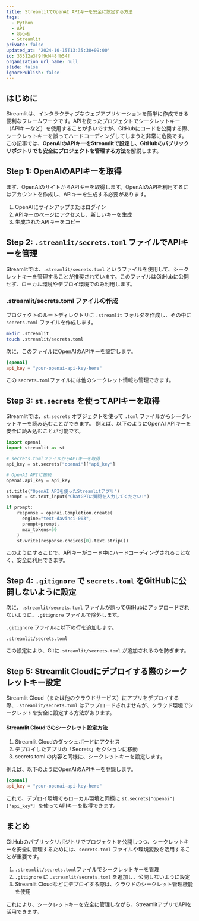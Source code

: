 ```yaml
---
title: StreamlitでOpenAI APIキーを安全に設定する方法
tags:
  - Python
  - API
  - 初心者
  - Streamlit
private: false
updated_at: '2024-10-15T13:35:38+09:00'
id: 33512a3f9f9d448fb54f
organization_url_name: null
slide: false
ignorePublish: false
---
```

## はじめに
Streamlitは、インタラクティブなウェブアプリケーションを簡単に作成できる便利なフレームワークです。APIを使ったプロジェクトでシークレットキー（APIキーなど）を使用することが多いですが、GitHubにコードを公開する際、シークレットキーを誤ってハードコーディングしてしまうと非常に危険です。
この記事では、**OpenAIのAPIキーをStreamlitで設定し、GitHubのパブリックリポジトリでも安全にプロジェクトを管理する方法**を解説します。

## Step 1: OpenAIのAPIキーを取得
まず、OpenAIのサイトからAPIキーを取得します。OpenAIのAPIを利用するにはアカウントを作成し、APIキーを生成する必要があります。

1. OpenAIにサインアップまたはログイン
1. [APIキーのページ](https://platform.openai.com/api-keys)にアクセスし、新しいキーを生成
1. 生成されたAPIキーをコピー

## Step 2: `.streamlit/secrets.toml` ファイルでAPIキーを管理
Streamlitでは、`.streamlit/secrets.toml` というファイルを使用して、シークレットキーを管理することが推奨されています。このファイルはGitHubに公開せず、ローカル環境やデプロイ環境でのみ利用します。
### .streamlit/secrets.toml ファイルの作成
プロジェクトのルートディレクトリに `.streamlit` フォルダを作成し、その中に `secrets.toml` ファイルを作成します。
```bash
mkdir .streamlit
touch .streamlit/secrets.toml
```
次に、このファイルにOpenAIのAPIキーを設定します。
```toml:.streamlit/secrets.toml
[openai]
api_key = "your-openai-api-key-here"
```
この `secrets.toml`ファイルには他のシークレット情報も管理できます。

## Step 3: `st.secrets` を使ってAPIキーを取得
Streamlitでは、`st.secrets` オブジェクトを使って `.toml` ファイルからシークレットキーを読み込むことができます。
例えば、以下のようにOpenAI APIキーを安全に読み込むことが可能です。
```python
import openai
import streamlit as st

# secrets.tomlファイルからAPIキーを取得
api_key = st.secrets["openai"]["api_key"]

# OpenAI APIに接続
openai.api_key = api_key

st.title("OpenAI APIを使ったStreamlitアプリ")
prompt = st.text_input("ChatGPTに質問を入力してください:")

if prompt:
    response = openai.Completion.create(
      engine="text-davinci-003",
      prompt=prompt,
      max_tokens=50
    )
    st.write(response.choices[0].text.strip())
```
このようにすることで、APIキーがコード中にハードコーディングされることなく、安全に利用できます。


## Step 4: `.gitignore` で `secrets.toml` をGitHubに公開しないように設定
次に、`.streamlit/secrets.toml` ファイルが誤ってGitHubにアップロードされないように、`.gitignore` ファイルで除外します。

`.gitignore` ファイルに以下の行を追加します。

```bash:.gitignore
.streamlit/secrets.toml
```
この設定により、Gitに`.streamlit/secrets.toml` が追加されるのを防ぎます。

## Step 5: Streamlit Cloudにデプロイする際のシークレットキー設定
Streamlit Cloud（または他のクラウドサービス）にアプリをデプロイする際、`.streamlit/secrets.toml` はアップロードされませんが、クラウド環境でシークレットを安全に設定する方法があります。
#### Streamlit Cloudでのシークレット設定方法
1. Streamlit Cloudのダッシュボードにアクセス
1. デプロイしたアプリの「Secrets」セクションに移動
1. secrets.toml の内容と同様に、シークレットキーを設定します。

例えば、以下のようにOpenAIのAPIキーを登録します。
```toml
[openai]
api_key = "your-openai-api-key-here"
```
これで、デプロイ環境でもローカル環境と同様に `st.secrets["openai"]["api_key"] `を使ってAPIキーを取得できます。
## まとめ

GitHubのパブリックリポジトリでプロジェクトを公開しつつ、シークレットキーを安全に管理するためには、`secrets.toml` ファイルや環境変数を活用することが重要です。

1. `.streamlit/secrets.toml`ファイルでシークレットキーを管理
1. `.gitignore` に `.streamlit/secrets.toml` を追加し、公開しないように設定
1. Streamlit Cloudなどにデプロイする際は、クラウドのシークレット管理機能を使用

これにより、シークレットキーを安全に管理しながら、StreamlitアプリでAPIを活用できます。

